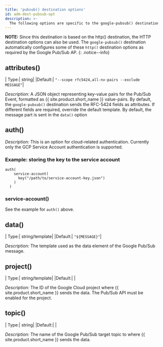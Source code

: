 ```yaml
---
title: 'pubsub() destination options'
id: adm-dest-pubsub-opt
description: >-
  The following options are specific to the google-pubsub() destination in {{ site.product.short_name }}.
---
```


**NOTE:** Since this destination is based on the http() destination, the HTTP destination options can also be used. The `google-pubsub()` destination automatically configures some of these `http()` destination options as required by the Google Pub/Sub AP.
{: .notice--info}

## attributes()

|  Type:|     string|
|Default:| `"--scope rfc5424,all-nv-pairs --exclude MESSAGE"`|

*Description:* A JSON object representing key-value pairs for the Pub/Sub Event, formatted as {{ site.product.short_name }} value-pairs. By default, the `google-pubsub()` destination sends the RFC-5424 fields as attributes. If different fields are required, override the default template. By default, the message part is sent in the `data()` option

## auth()

*Description:* This is an option for cloud-related authentication. Currently only the GCP Service Account authentication is supported.

### Example: storing the key to the service account

```config
auth(
    service-account(
      key("/path/to/service-account-key.json")
    )
  )
```

### service-account()

See the example for `auth()` above.

## data()

|  Type:|     string/template|
|Default:| `"${MESSAGE}"`|

*Description:* The template used as the data element of the Google Pub/Sub message.

## project()

|  Type:|     string/template|
|Default:| |

*Description:* The ID of the Google Cloud project where {{ site.product.short_name }} sends the data. The Pub/Sub API must be enabled for the project.

## topic()

|  Type:|     string|
|Default:| |

*Description:* The name of the Google Pub/Sub target topic to where {{ site.product.short_name }} sends the data.
